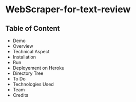 # WebScraper-for-text-review
## Table of Content
* Demo
* Overview
* Technical Aspect
* Installation
* Run
* Deployement on Heroku
* Directory Tree
* To Do
* Technologies Used
* Team
* Credits
